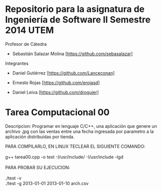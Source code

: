 Repositorio para la asignatura de Ingeniería de Software II Semestre 2014 UTEM
==============================================================================

Profesor de Cátedra <br>

+ Sebastián Salazar Molina [https://github.com/sebasalazar]

Integrantes

+ Daniel Gutiérrez [https://github.com/Lanceconan]

+ Ernesto Rojas [https://github.com/erojasd]

+ Daniel Leiva [https://github.com/droguier]

Tarea Computacional 00
======================

Descripcion: Programar en lenguaje C/C++, una aplicación que genere un archivo .jpg con las ventas entre una fecha ingresada por parametro a la aplicación distribuidas por tienda.

PARA COMPILARLO, EN LINUX TECLEAR EL SIGUIENTE COMANDO:<br>
<br>
g++ tarea00.cpp -o test -I/usr/include/ -I/usr/include -lgd<br>
<br>
PARA PROBAR SU EJECUCION:<br>
<br>
./test -v<br>
./test -g 2013-01-01 2013-01-10 arch.csv<br>
